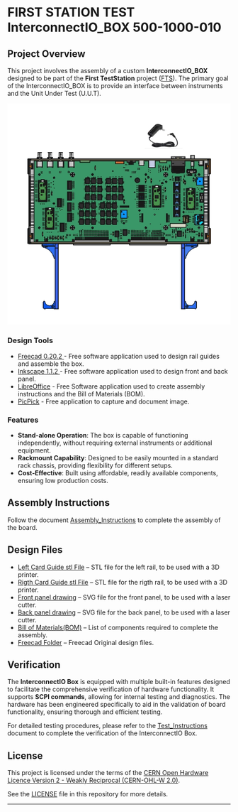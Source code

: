 # FIRST STATION TEST InterconnectIO_BOX 500-1000-010


## Project Overview
This project involves the assembly of a custom **InterconnectIO_BOX** designed to be part of the **First TestStation** project ([FTS](https://dlock8.github.io/FTS_Website/)). The primary goal of the InterconnectIO_BOX is to provide an interface between instruments and the Unit Under Test (U.U.T).

![Box](DOC/Image/InterconnectIO_Box_complete.jpg)


### Design Tools
- [Freecad 0.20.2 ](https://www.freecad.org/) - Free software application used to design rail guides and assemble the box.
- [Inkscape 1.1.2 ](https://inkscape.org/) - Free software application used to design front and back panel.
- [LibreOffice](https://www.libreoffice.org/download/download-libreoffice/) - Free Software application used to create assembly instructions and the Bill of Materials (BOM).
- [PicPick](https://picpick.app/en/) - Free application to capture and document image.

### Features

- **Stand-alone Operation**: The box is capable of functioning independently, without requiring external instruments or additional equipment.
- **Rackmount Capability**: Designed to be easily mounted in a standard rack chassis, providing flexibility for different setups.
- **Cost-Effective**: Built using affordable, readily available components, ensuring low production costs.


## Assembly Instructions
   Follow the document [Assembly_Instructions](pdf/InterconnectIO_Box_Assembly_Instruction_520-1000.pdf) to complete the assembly of the board.

## Design Files
- [Left Card Guide stl File](Drawing/Left_guide_drawing_515-1000.stl) – STL file for the left rail, to be used with a 3D printer.
- [Rigth Card Guide stl File](Drawing/Right_guide_drawing_515-1010.stl) – STL file for the rigth rail, to be used with a 3D printer.
- [Front panel drawing](Drawing/Panel_Front_drawing_512-1000.svg) – SVG file for the front panel, to be used with a laser cutter.
- [Back panel drawing](Drawing/Panel_Back_drawing_512-1010.svg) – SVG file for the back panel, to be used with a laser cutter.
- [Bill of Materials(BOM)](pdf/BOM_Hardware_Assembly_InterconnectIO_Box_500-1000.pdf) – List of components required to complete the assembly.
- [Freecad Folder](Freecad/) – Freecad Original design files.


## Verification
The **InterconnectIO Box** is equipped with multiple built-in features designed to facilitate the comprehensive verification of hardware functionality. It supports **SCPI commands**, allowing for internal testing and diagnostics. The hardware has been engineered specifically to aid in the validation of board functionality, ensuring thorough and efficient testing.

For detailed testing procedures, please refer to the [Test_Instructions](pdf/InterconnectIO_Box_Test_Instruction_520-1010.pdf) document to complete the verification of the InterconnectIO Box.

## License

This project is licensed under the terms of the [CERN Open Hardware Licence Version 2 - Weakly Reciprocal (CERN-OHL-W 2.0)](https://ohwr.org/cern_ohl_w_v2.txt).

See the [LICENSE](./LICENSE) file in this repository for more details.

---



